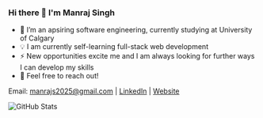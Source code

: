 ### Hi there 👋 I'm Manraj Singh
- 🌱 I’m an apsiring software engineering, currently studying at University of Calgary
- 💡 I am currently self-learning full-stack web development
- ⚡ New opportunities excite me and I am always looking for further ways I can develop my skills
- 💬 Feel free to reach out! 

Email: manrajs2025@gmail.com | [LinkedIn](https://www.linkedin.com/in/manraj-singh-uofc/) | [Website](https://manrajsingh6.github.io/)

![GitHub Stats](https://github-readme-stats.vercel.app/api?username=ManrajSingh6&&theme=radical)
